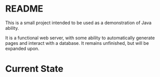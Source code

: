 # README #

This is a small project intended to be used as a demonstration of Java ability.

It is a functional web server, with some ability to automatically generate pages and interact with a database. It remains unfinished, but will be expanded upon.

# Current State #



